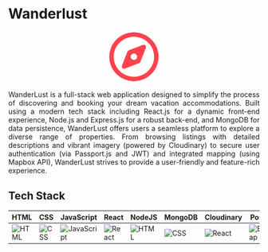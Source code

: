 # Wanderlust
<div align="center">
<img src="public/images/web-icon.png" alt="" width="100" height="auto"/>
</div>
<p align="justify">WanderLust is a full-stack web application designed to simplify the process of discovering and booking your dream vacation accommodations.  Built using a modern tech stack including React.js for a dynamic front-end experience, Node.js and Express.js for a robust back-end, and MongoDB for data persistence, WanderLust offers users a seamless platform to explore a diverse range of properties.  From browsing listings with detailed descriptions and vibrant imagery (powered by Cloudinary) to secure user authentication (via Passport.js and JWT) and integrated mapping (using Mapbox API), WanderLust strives to provide a user-friendly and feature-rich experience.</p>
<h2 align="left">Tech Stack</h2>

| HTML  | CSS  | JavaScript  | React  | NodeJS  | MongoDB  | Cloudinary  | Postman  |
|-------|------|-------------|--------|---------|----------|-------------|----------|
| <img src="https://cdn.worldvectorlogo.com/logos/html-1.svg" alt="HTML" width="65"/> | <img src="https://cdn.worldvectorlogo.com/logos/css-3.svg" alt="CSS" width="65"/> | <img src="https://upload.wikimedia.org/wikipedia/commons/6/6a/JavaScript-logo.png" alt="JavaScript" width="65"/> | <img src="https://cdn.worldvectorlogo.com/logos/react-1.svg" alt="React" width="65"/> | <img src="https://cdn.worldvectorlogo.com/logos/nodejs-icon.svg" alt="HTML" width="65"/> | <img src="https://cdn.worldvectorlogo.com/logos/mongodb-icon-1.svg" alt="CSS" width="65"/> | <img src="https://cdn.worldvectorlogo.com/logos/cloudinary-2.svg" alt="React" width="65"/> | <img src="https://cdn.worldvectorlogo.com/logos/postman.svg" alt="Bootsrtap" width="65"/>
